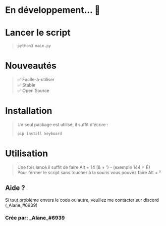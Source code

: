 # En développement... 🚧
# Lancer le script
> ```bash
> python3 main.py
> ```

# Nouveautés 
> ✅ Facile-à-utiliser <br>
> ✅ Stable <br>
> ✅ Open Source <br>

# Installation
> Un seul package est utilisé, il suffit d'écrire :
> ```bash
> pip install keyboard
> ```

# Utilisation
> Une fois lancé il suffit de faire Alt + 14 (& + ') - (exemple 144 = É)
> <br>
> Pour fermer le script sans toucher à la souris vous pouvez faire Alt + ²

## Aide ?
Si tout problème envers le code ou autre, veuillez me contacter sur discord (\_Alane\_#6939)

### Crée par: \_Alane\_#6939
